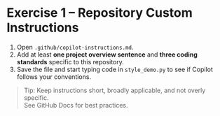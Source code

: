 # Exercise 1 – Repository Custom Instructions

1. Open `.github/copilot-instructions.md`.  
2. Add at least **one project overview sentence** and **three coding standards** specific to this repository.  
3. Save the file and start typing code in `style_demo.py` to see if Copilot follows your conventions.

> Tip: Keep instructions short, broadly applicable, and not overly specific.  
> See GitHub Docs for best practices.
